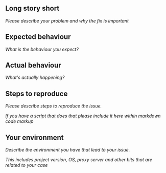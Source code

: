 ## Long story short

*Please describe your problem and why the fix is important*

## Expected behaviour

*What is the behaviour you expect?*

## Actual behaviour

*What's actually happening?*

## Steps to reproduce

*Please describe steps to reproduce the issue.*

*If you have a script that does that please include it here within markdown code markup*

## Your environment

*Describe the environment you have that lead to your issue.*

*This includes project version, OS, proxy server and other bits that are related to your case*